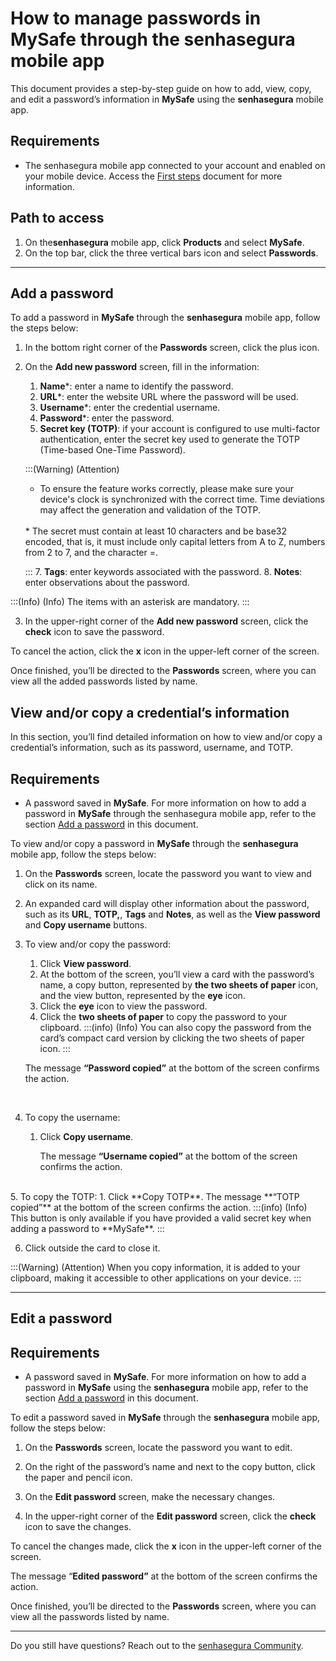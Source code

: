 # How to manage passwords in MySafe through the senhasegura mobile app

This document provides a step-by-step guide on how to add, view, copy, and edit a password’s information in **MySafe** using the **senhasegura** mobile app.

## Requirements

* The senhasegura mobile app connected to your account and enabled on your mobile device. Access the [First steps](/v3-33/docs/senhasegura-mobile-app-first-steps) document for more information.


## Path to access
1. On the**senhasegura** mobile app, click **Products** and select **MySafe**.
2. On the top bar, click the three vertical bars icon and select **Passwords**. 

***


## Add a password

To add a password in **MySafe** through the **senhasegura** mobile app, follow the steps below:

1. In the bottom right corner of the **Passwords** screen, click the plus icon.

1. On the **Add new password** screen, fill in the information:
    1. **Name***: enter a name to identify the password.
    2. **URL***: enter the website URL where the password will be used.
    3. **Username***: enter the credential username.
    4. **Password***: enter the password.
    5. **Secret key (TOTP)**:  if your account is configured to use multi-factor authentication, enter the secret key used to generate the TOTP (Time-based One-Time Password).
    
    :::(Warning) (Attention)
    * To ensure the feature works correctly, please make sure your device's clock is synchronized with the correct time. Time deviations may affect the generation and validation of the TOTP.
	<br>
    * The secret must contain at least 10 characters and be base32 encoded, that is, it must include only capital letters from A to Z, numbers from 2 to 7, and the character =.

    :::
    7. **Tags**: enter keywords associated with the password.
    8. **Notes**: enter observations about the password.

:::(Info) (Info)
The items with an asterisk are mandatory.
:::

3. In the upper-right corner of the **Add new password** screen, click the **check** icon to save the password.

To cancel the action, click the **x** icon in the upper-left corner of the screen.

Once finished, you’ll be directed to the  **Passwords** screen, where you can view all the added passwords listed by name.


## View and/or copy a credential’s information

In this section, you’ll find detailed information on how to view and/or copy a credential’s information, such as its password, username, and TOTP.

## Requirements

* A password saved in **MySafe**. For more information on how to add a password in **MySafe** through the senhasegura mobile app, refer to the section [Add a password](/v3-33/docs/senhasegura-mobile-app-how-to-manage-passwords-in-mysafe#add-a-password) in this document.

To view and/or copy a password in **MySafe** through the **senhasegura** mobile app, follow the steps below:

1. On the **Passwords** screen, locate the password you want to view and click on its name.

1. An expanded card will display other information about the password, such as its **URL**, **TOTP,**, **Tags** and **Notes**, as well as the **View password** and **Copy username** buttons.

1. To view and/or copy the password:
    1. Click **View password**.
    2. At the bottom of the screen, you’ll view a card with the password’s name, a copy button, represented by **the two sheets of paper** icon, and the view button, represented by the **eye** icon.
    3. Click the **eye** icon to view the password.
    4. Click the **two sheets of paper** to copy the password to your clipboard.
    :::(info) (Info)
    You can also copy the password from the card’s compact card version by clicking the two sheets of paper icon.
    :::

    The message **“Password copied”**   at the bottom of the screen confirms the action.
        
<br>

4. To copy the username:
    1. Click **Copy username**.

        The message **“Username copied”** at the bottom of the screen confirms the action.
<br>
5. To copy the TOTP:
    1. Click **Copy TOTP**.
    The message **“TOTP copied”** at the bottom of the screen confirms the action.
:::(info)  (Info)
This button is only available if you have provided a valid secret key when adding a password to **MySafe**.
:::

6. Click outside the card to close it.

:::(Warning) (Attention)
When you copy information, it is added to your clipboard, making it accessible to other applications on your device.
:::


* * *
## Edit a password




## Requirements

* A password saved in **MySafe**. For more information on how to add a password in **MySafe** using the **senhasegura** mobile app, refer to the section [Add a password](/v3-33/docs/senhasegura-mobile-app-how-to-manage-passwords-in-mysafe#add-a-password) in this document.


To edit a password saved in **MySafe** through the **senhasegura** mobile app, follow the steps below:

1. On the **Passwords** screen, locate the password you want to edit.

1. On the right of the password’s name and next to the copy button, click the paper and pencil icon.

1. On the **Edit password** screen, make the necessary changes.


1. In the upper-right corner of the **Edit password** screen, click the **check** icon to save the changes.

To cancel the changes made, click the **x** icon in the upper-left corner of the screen.

The message “**Edited password”** at the bottom of the screen confirms the action.

Once finished, you’ll be directed to the **Passwords** screen, where you can view all the passwords listed by name.

***


Do you still have questions? Reach out to the [senhasegura Community](https://community.senhasegura.io/).
